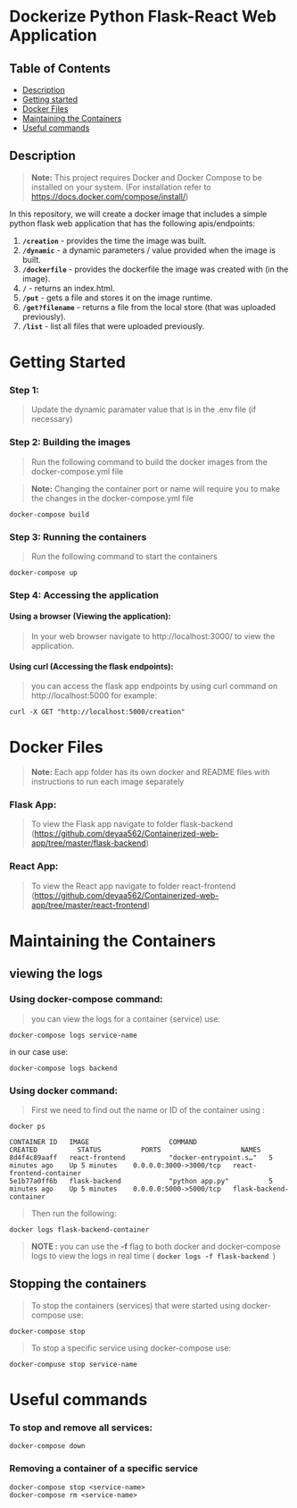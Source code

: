 # Dockerize Python Flask-React Web Application

## Table of Contents
- [Description](#Description)
- [Getting started](#Getting-started)
- [Docker Files](#Docker-Files)
- [Maintaining the Containers](#Maintaining-the-Containers)
- [Useful commands](#Useful-commands)

## Description
> **Note:** This project requires Docker and Docker Compose to be installed on your system. (For installation refer to https://docs.docker.com/compose/install/)

In this repository, we will create a docker image that includes a simple python flask web application that has the following apis/endpoints:

1. **`/creation`** - provides the time the image was built.
2. **`/dynamic`** - a dynamic parameters / value provided when the image is built.
3. **`/dockerfile`** - provides the dockerfile the image was created with (in the image).
4. **`/`** - returns an index.html.
5. **`/put`** - gets a file and stores it on the image runtime. 
6. **`/get?filename`** - returns a file from the local store (that was uploaded previously). 
7. **`/list`** - list all files that were uploaded previously.
##

# Getting Started

### Step 1:
> Update the dynamic paramater value that is in the .env file (if necessary)


### Step 2: Building the images

> Run the following command to build the docker images from the docker-compose.yml file

> **Note:** Changing the container port or name will require you to make the changes in the docker-compose.yml file

```
docker-compose build
```

### Step 3: Running the containers
> Run the following command to start the containers

```
docker-compose up
```

### Step 4: Accessing the application
#### Using a browser (Viewing the application):
> In your web browser navigate to http://localhost:3000/ to view the application.

#### Using curl (Accessing the flask endpoints):
> you can access the flask app endpoints by using curl command on http://localhost:5000 for example:

```
curl -X GET "http://localhost:5000/creation"
```

# Docker Files
> **Note:** Each app folder has its own docker and README files with instructions to run each image separately

### Flask App:
> To view the Flask app navigate to folder flask-backend (https://github.com/deyaa562/Containerized-web-app/tree/master/flask-backend)

### React App:
> To view the React app navigate to folder react-frontend (https://github.com/deyaa562/Containerized-web-app/tree/master/react-frontend)


# Maintaining the Containers
## viewing the logs
### Using docker-compose command:
> you can view the logs for a container (service) use:
``` 
docker-compose logs service-name
```

in our case use:
```
docker-compose logs backend
```

### Using docker command:
> First we need to find out the name or ID of the container using :
```
docker ps

CONTAINER ID   IMAGE                    COMMAND                  CREATED          STATUS          PORTS                    NAMES
8d4f4c89aaff   react-frontend           "docker-entrypoint.s…"   5 minutes ago    Up 5 minutes    0.0.0.0:3000->3000/tcp   react-frontend-container
5e1b77a0ff6b   flask-backend            "python app.py"          5 minutes ago    Up 5 minutes    0.0.0.0:5000->5000/tcp   flask-backend-container
```

> Then run the following:

```
docker logs flask-backend-container
```

> **NOTE :** you can use the **-f** flag to both docker and docker-compose logs to view the logs in real time ( **```docker logs -f flask-backend ```**)

## Stopping the containers
> To stop the containers (services) that were started using docker-compose use:

```
docker-compose stop
```
> To stop a specific service using docker-compose use:

```
docker-compuse stop service-name
```

# Useful commands
### To stop and remove all services:
``` 
docker-compose down
```

### Removing a container of a specific service
```
docker-compose stop <service-name>
docker-compose rm <service-name>
```

